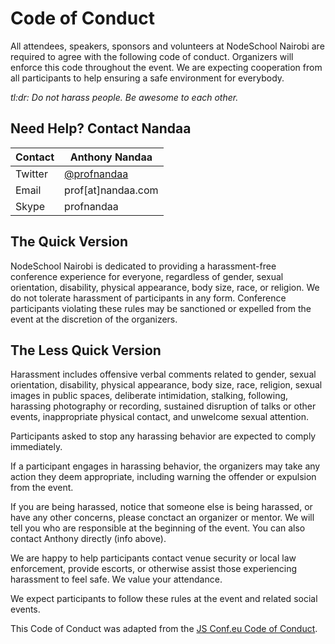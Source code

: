 # Code of Conduct

All attendees, speakers, sponsors and volunteers at NodeSchool Nairobi are required to agree 
with the following code of conduct. Organizers will enforce this code throughout the event. 
We are expecting cooperation from all participants to help ensuring a safe environment for everybody.

*tl:dr: Do not harass people. Be awesome to each other.*

## Need Help? Contact Nandaa

Contact | Anthony Nandaa
--- | ---
Twitter | [@profnandaa](https://twitter.com/profnandaa)
Email | prof[at]nandaa.com
Skype | profnandaa

## The Quick Version

NodeSchool Nairobi is dedicated to providing a harassment-free conference experience for 
everyone, regardless of gender, sexual orientation, disability, physical appearance, body size,
race, or religion. We do not tolerate harassment of participants in any form. Conference 
participants violating these rules may be sanctioned or expelled from the event at the
discretion of the organizers.

## The Less Quick Version

Harassment includes offensive verbal comments related to gender, sexual orientation,
disability, physical appearance, body size, race, religion, sexual images in
public spaces, deliberate intimidation, stalking, following, harassing photography
or recording, sustained disruption of talks or other events, inappropriate physical
contact, and unwelcome sexual attention.

Participants asked to stop any harassing behavior are expected to comply immediately.

If a participant engages in harassing behavior, the organizers may take any action 
they deem appropriate, including warning the offender or expulsion from the event.

If you are being harassed, notice that someone else is being harassed, or have any
other concerns, please conctact an organizer or mentor. We will tell you who are 
responsible at the beginning of the event. You can also contact Anthony directly (info above).

We are happy to help participants contact venue security or local law enforcement,
provide escorts, or otherwise assist those experiencing harassment to feel safe. 
We value your attendance.

We expect participants to follow these rules at the event and related social events.

This Code of Conduct was adapted from the [JS Conf.eu Code of Conduct]( http://2014.jsconf.eu/code-of-conduct.html).
